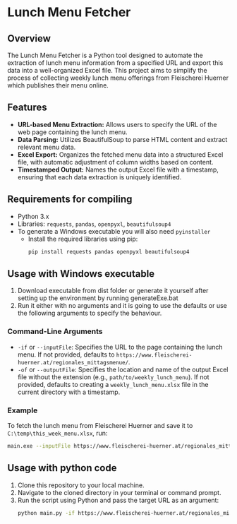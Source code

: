 # Lunch Menu Fetcher

## Overview
The Lunch Menu Fetcher is a Python tool designed to automate the extraction of lunch menu information from a specified URL and export this data into a well-organized Excel file. This project aims to simplify the process of collecting weekly lunch menu offerings from Fleischerei Huerner which publishes their menu online.

## Features
- **URL-based Menu Extraction:** Allows users to specify the URL of the web page containing the lunch menu.
- **Data Parsing:** Utilizes BeautifulSoup to parse HTML content and extract relevant menu data.
- **Excel Export:** Organizes the fetched menu data into a structured Excel file, with automatic adjustment of column widths based on content.
- **Timestamped Output:** Names the output Excel file with a timestamp, ensuring that each data extraction is uniquely identified.

## Requirements for compiling
- Python 3.x
- Libraries: `requests`, `pandas`, `openpyxl`, `beautifulsoup4`
- To generate a Windows executable you will also need `pyinstaller`
  - Install the required libraries using pip:
    ```sh
    pip install requests pandas openpyxl beautifulsoup4
    ```
## Usage with Windows executable
1. Download executable from dist folder or generate it yourself after setting up the environment by running generateExe.bat
2. Run it either with no arguments and it is going to use the defaults or use the following arguments to specify the behaviour.

### Command-Line Arguments
- `-if` or `--inputFile`: Specifies the URL to the page containing the lunch menu. If not provided, defaults to `https://www.fleischerei-huerner.at/regionales_mittagsmenue/`.
- `-of` or `--outputFile`: Specifies the location and name of the output Excel file without the extension (e.g., `path/to/weekly_lunch_menu`). If not provided, defaults to creating a `weekly_lunch_menu.xlsx` file in the current directory with a timestamp.

### Example
To fetch the lunch menu from Fleischerei Huerner and save it to `C:\temp\this_week_menu.xlsx`, run:
```sh
main.exe --inputFile https://www.fleischerei-huerner.at/regionales_mittagsmenue/ --outputFile C:\temp\this-week-menu
````

## Usage with python code
1. Clone this repository to your local machine.
2. Navigate to the cloned directory in your terminal or command prompt.
3. Run the script using Python and pass the target URL as an argument:
   ```sh
   python main.py -if https://www.fleischerei-huerner.at/regionales_mittagsmenue/ -of C:\temp\this-week-menu
   ```

